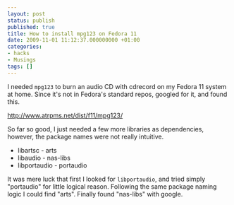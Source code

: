 ```yaml
---
layout: post
status: publish
published: true
title: How to install mpg123 on Fedora 11
date: 2009-11-01 11:12:37.000000000 +01:00
categories:
- hacks
- Musings
tags: []
---
```

I needed `mpg123` to burn an audio CD with cdrecord on my Fedora 11 system at home. Since it's not in Fedora's standard repos, googled for it, and found this.

http://www.atrpms.net/dist/f11/mpg123/

So far so good, I just needed a few more libraries as dependencies, however, the package names were not really intuitive.

- libartsc - arts
- libaudio - nas-libs
- libportaudio - portaudio

It was mere luck that first I looked for `libportaudio`, and tried simply "portaudio" for little logical reason. Following the same package naming logic I could find "arts". Finally found "nas-libs" with google.

